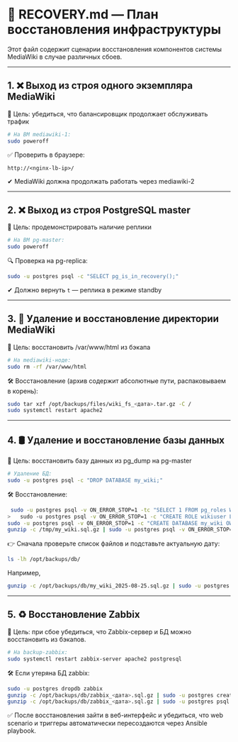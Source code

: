 # 🔁 RECOVERY.md — План восстановления инфраструктуры

Этот файл содержит сценарии восстановления компонентов системы MediaWiki в случае различных сбоев.

---

## 1. ❌ Выход из строя одного экземпляра MediaWiki

📍 Цель: убедиться, что балансировщик продолжает обслуживать трафик

```bash
# На ВМ mediawiki-1:
sudo poweroff
```

✅ Проверить в браузере:
```
http://<nginx-lb-ip>/
```
✔ MediaWiki должна продолжать работать через mediawiki-2

---

## 2. ❌ Выход из строя PostgreSQL master

📍 Цель: продемонстрировать наличие реплики

```bash
# На ВМ pg-master:
sudo poweroff
```

🔍 Проверка на pg-replica:
```bash
sudo -u postgres psql -c "SELECT pg_is_in_recovery();"
```
✔ Должно вернуть `t` — реплика в режиме standby

---

## 3. 🧹 Удаление и восстановление директории MediaWiki

📍 Цель: восстановить /var/www/html из бэкапа

```bash
# На mediawiki-ноде:
sudo rm -rf /var/www/html
```

🛠 Восстановление (архив содержит абсолютные пути, распаковываем в корень):

```bash
sudo tar xzf /opt/backups/files/wiki_fs_<дата>.tar.gz -C /
sudo systemctl restart apache2
```

---

## 4. 🛢️ Удаление и восстановление базы данных

📍 Цель: восстановить базу данных из pg_dump на pg-master

```bash
# Удаление БД:
sudo -u postgres psql -c "DROP DATABASE my_wiki;"
```

🛠 Восстановление:
```bash
 sudo -u postgres psql -v ON_ERROR_STOP=1 -tc "SELECT 1 FROM pg_roles WHERE rolname='wikiuser';" | grep -q 1 || \
>   sudo -u postgres psql -v ON_ERROR_STOP=1 -c "CREATE ROLE wikiuser LOGIN;"
sudo -u postgres psql -v ON_ERROR_STOP=1 -c "CREATE DATABASE my_wiki OWNER wikiuser TEMPLATE template0 ENCODING 'UTF8';"
gunzip -c /tmp/my_wiki.sql.gz | sudo -u postgres psql -v ON_ERROR_STOP=1 my_wiki

```


👉 Сначала проверьте список файлов и подставьте актуальную дату:

```bash
ls -lh /opt/backups/db/
```

Например, 
```bash
gunzip -c /opt/backups/db/my_wiki_2025-08-25.sql.gz | sudo -u postgres psql my_wiki
```
---

## 5. ♻️ Восстановление Zabbix

📍 Цель: при сбое убедиться, что Zabbix-сервер и БД можно восстановить из бэкапов.

```bash
# На backup-zabbix:
sudo systemctl restart zabbix-server apache2 postgresql
```

🛠 Если утеряна БД zabbix:

```bash
sudo -u postgres dropdb zabbix
gunzip -c /opt/backups/db/zabbix_<дата>.sql.gz | sudo -u postgres createdb -O zabbix zabbix && \
gunzip -c /opt/backups/db/zabbix_<дата>.sql.gz | sudo -u postgres psql zabbix
```

✅ После восстановления зайти в веб-интерфейс и убедиться, что web scenario и триггеры автоматически пересоздаются через Ansible playbook.